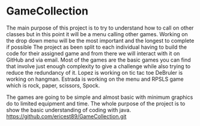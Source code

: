 # GameCollection
The main purpose of this project is to try to understand how to call on other classes but in this point it will be a menu calling other games. Working on the drop down menu will be the most important and the longest to complete if possible
The project as been split to each individual having to build the code for their assigned game and from there we will interact with it on GitHub and via email. 
Most of the games are the basic games you can find that involve just enough complexity to give a challenge while also trying to reduce the redundancy of it.
Lopez is working on tic tac toe
DeBruler is working on hangman.
Estrada is working on the menu and RPSLS game which is rock, paper, scissors, Spock.

The games are going to be simple and almost basic with minimum graphics do to limited equipment and time. The whole purpose of the project is to show the basic understanding of coding with java.
https://github.com/ericest89/GameCollection.git
